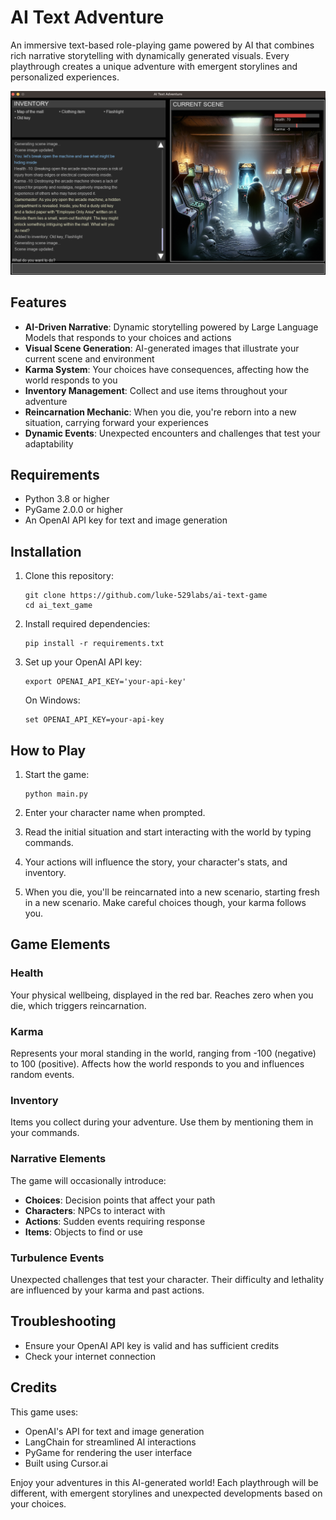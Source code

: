 # AI Text Adventure

An immersive text-based role-playing game powered by AI that combines rich narrative storytelling with dynamically generated visuals. Every playthrough creates a unique adventure with emergent storylines and personalized experiences.

![Game Screenshot](screenshot.png)

## Features

- **AI-Driven Narrative**: Dynamic storytelling powered by Large Language Models that responds to your choices and actions
- **Visual Scene Generation**: AI-generated images that illustrate your current scene and environment
- **Karma System**: Your choices have consequences, affecting how the world responds to you
- **Inventory Management**: Collect and use items throughout your adventure
- **Reincarnation Mechanic**: When you die, you're reborn into a new situation, carrying forward your experiences
- **Dynamic Events**: Unexpected encounters and challenges that test your adaptability

## Requirements

- Python 3.8 or higher
- PyGame 2.0.0 or higher
- An OpenAI API key for text and image generation

## Installation

1. Clone this repository:
   ```
   git clone https://github.com/luke-529labs/ai-text-game
   cd ai_text_game
   ```

2. Install required dependencies:
   ```
   pip install -r requirements.txt
   ```

3. Set up your OpenAI API key:
   ```
   export OPENAI_API_KEY='your-api-key'
   ```
   
   On Windows:
   ```
   set OPENAI_API_KEY=your-api-key
   ```

## How to Play

1. Start the game:
   ```
   python main.py
   ```

2. Enter your character name when prompted.

3. Read the initial situation and start interacting with the world by typing commands.

4. Your actions will influence the story, your character's stats, and inventory.

5. When you die, you'll be reincarnated into a new scenario, starting fresh in a new scenario. Make careful choices though, your karma follows you.

## Game Elements

### Health
Your physical wellbeing, displayed in the red bar. Reaches zero when you die, which triggers reincarnation.

### Karma
Represents your moral standing in the world, ranging from -100 (negative) to 100 (positive). Affects how the world responds to you and influences random events.

### Inventory
Items you collect during your adventure. Use them by mentioning them in your commands.

### Narrative Elements
The game will occasionally introduce:
- **Choices**: Decision points that affect your path
- **Characters**: NPCs to interact with
- **Actions**: Sudden events requiring response
- **Items**: Objects to find or use

### Turbulence Events
Unexpected challenges that test your character. Their difficulty and lethality are influenced by your karma and past actions.


## Troubleshooting

- Ensure your OpenAI API key is valid and has sufficient credits
- Check your internet connection

## Credits

This game uses:
- OpenAI's API for text and image generation
- LangChain for streamlined AI interactions
- PyGame for rendering the user interface
- Built using Cursor.ai 

Enjoy your adventures in this AI-generated world! Each playthrough will be different, with emergent storylines and unexpected developments based on your choices. 